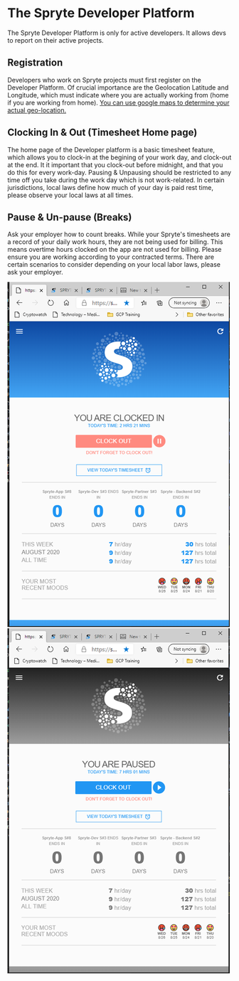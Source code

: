 # The Spryte Developer Platform

The Spryte Developer Platform is only for active developers. It allows devs to report on their active projects.

## Registration

Developers who work on Spryte projects must first register on the Developer Platform. Of crucial importance are the Geolocation Latitude and Longitude, which must indicate where you are actually working from (home if you are working from home). [You can use google maps to determine your actual geo-location.](https://support.google.com/maps/answer/18539?co=GENIE.Platform%3DAndroid&hl=en) 


## Clocking In & Out (Timesheet Home page)

The home page of the Developer platform is a basic timesheet feature, which allows you to clock-in at the begining of your work day, and clock-out at the end. It it important that you clock-out before midnight, and that you do this for every work-day. Pausing & Unpausing should be restricted to any time off you take during the work day which is not work-related. In certain jurisdictions, local laws define how much of your day is paid rest time, please observe your local laws at all times.

## Pause & Un-pause (Breaks)

Ask your employer how to count breaks. While your Spryte's timesheets are a record of your daily work hours, they are not being used for billing. This means overtime hours clocked on the app are not used for billing. Please ensure you are working according to your contracted terms.  There are certain scenarios to consider depending on your local labor laws, please ask your employer. 

![Running Timer](_media/developerPlatform/Home-Logged-In.png)             ![Paused Timer](_media/developerPlatform/Home-Paused.png) 